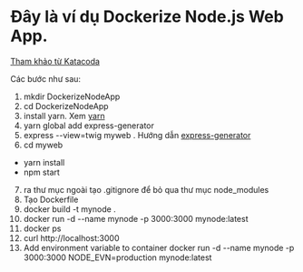 # Đây là ví dụ Dockerize Node.js Web App.

[Tham khảo từ Katacoda](https://www.katacoda.com/courses/docker/3)

Các bước như sau:

1. mkdir DockerizeNodeApp
2. cd DockerizeNodeApp
3. install yarn. Xem [yarn](https://yarnpkg.com)
4. yarn global add express-generator
5. express --view=twig myweb . Hướng dẫn [express-generator](https://expressjs.com/en/starter/generator.html)
6. cd myweb
  - yarn install
  - npm start
7. ra thư mục ngoài tạo .gitignore để bỏ qua thư mục node_modules
8. Tạo Dockerfile
9. docker build -t mynode .
10. docker run -d --name mynode -p 3000:3000 mynode:latest
11. docker ps
12. curl http://localhost:3000
13. Add environment variable to container
docker run -d --name mynode -p 3000:3000 NODE_EVN=production mynode:latest

